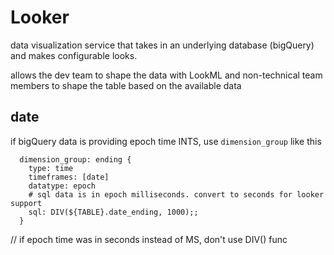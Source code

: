 # Looker

data visualization service that takes in an underlying database (bigQuery) and makes configurable looks.

allows the dev team to shape the data with LookML and non-technical team members to shape the table based on the available data

## date

if bigQuery data is providing epoch time INTS, use `dimension_group` like this

```
  dimension_group: ending {
    type: time
    timeframes: [date]
    datatype: epoch
    # sql data is in epoch milliseconds. convert to seconds for looker support
    sql: DIV(${TABLE}.date_ending, 1000);;
  }
```

// if epoch time was in seconds instead of MS, don't use DIV() func
